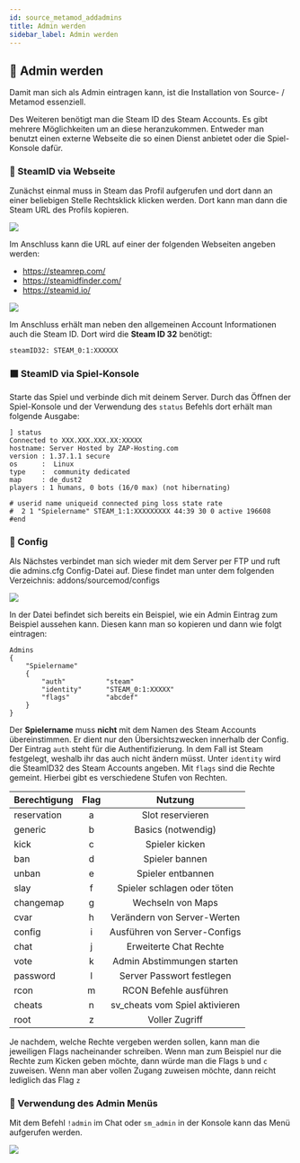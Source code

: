 ```yaml
---
id: source_metamod_addadmins
title: Admin werden
sidebar_label: Admin werden
---
```


## 🔐 Admin werden

Damit man sich als Admin eintragen kann, ist die Installation von Source- / Metamod essenziell.

Des Weiteren benötigt man die Steam ID des Steam Accounts. Es gibt mehrere Möglichkeiten um an diese heranzukommen. Entweder man benutzt einen externe Webseite die so einen Dienst anbietet oder die Spiel-Konsole dafür.

### 🔢 SteamID via Webseite

Zunächst einmal muss in Steam das Profil aufgerufen und dort dann an einer beliebigen Stelle Rechtsklick klicken werden. Dort kann man dann die Steam URL des Profils kopieren.

![](https://screensaver01.zap-hosting.com/index.php/s/XxqWApCjmkrLtky/preview)

Im Anschluss kann die URL auf einer der folgenden Webseiten angeben werden:

- https://steamrep.com/
- https://steamidfinder.com/
- https://steamid.io/

![](https://screensaver01.zap-hosting.com/index.php/s/HANXZWDp88NW2Lw/preview)

Im Anschluss  erhält man neben den allgemeinen Account Informationen auch die Steam ID. Dort wird die **Steam ID 32** benötigt:

```
steamID32: STEAM_0:1:XXXXXX
```

### ⬛ SteamID via Spiel-Konsole

Starte das Spiel und verbinde dich mit deinem Server. Durch das Öffnen der Spiel-Konsole und der Verwendung des `status` Befehls dort erhält man folgende Ausgabe:

```
] status
Connected to XXX.XXX.XXX.XX:XXXXX
hostname: Server Hosted by ZAP-Hosting.com
version : 1.37.1.1 secure
os      :  Linux
type    :  community dedicated
map     : de_dust2
players : 1 humans, 0 bots (16/0 max) (not hibernating)

# userid name uniqueid connected ping loss state rate
#  2 1 "Spielername" STEAM_1:1:XXXXXXXXX 44:39 30 0 active 196608
#end
```

### 📔 Config

Als Nächstes verbindet man sich wieder mit dem Server per FTP und ruft die admins.cfg Config-Datei auf. Diese findet man unter dem folgenden Verzeichnis: addons/sourcemod/configs

![](https://screensaver01.zap-hosting.com/index.php/s/cEcZp8QoJoJ7Yej/preview)

In der Datei befindet sich bereits ein Beispiel, wie ein Admin Eintrag zum Beispiel aussehen kann. Diesen kann man so kopieren und dann wie folgt eintragen:

```
Admins
{
	"Spielername"
	{
		"auth"			"steam"
		"identity"		"STEAM_0:1:XXXXX"
		"flags"			"abcdef"
	}
}
```

Der **Spielername** muss **nicht** mit dem Namen des Steam Accounts übereinstimmen. Er dient nur den Übersichtszwecken innerhalb der Config. Der Eintrag `auth` steht für die Authentifizierung. In dem Fall ist Steam festgelegt, weshalb ihr das auch nicht ändern müsst. Unter `identity` wird die SteamID32 des Steam Accounts angeben. Mit `flags` sind die Rechte gemeint. Hierbei gibt es verschiedene Stufen von Rechten. 


| Berechtigung | Flag  | Nutzung |
| ------------|:----:|:--------:|
| reservation | a | Slot reservieren |
| generic | b |  Basics (notwendig)  |
| kick | c |  Spieler kicken  |
| ban | d |  Spieler bannen   |
| unban | e |   Spieler entbannen  |
| slay | f |  Spieler schlagen oder töten   |
| changemap | g |   Wechseln von Maps  |
| cvar | h |   Verändern von Server-Werten  |
| config | i |  Ausführen von Server-Configs   |
| chat | j |   Erweiterte Chat Rechte  |
| vote | k |  Admin Abstimmungen starten   |
| password | l |  Server Passwort festlegen   |
| rcon | m |  RCON Befehle ausführen   |
| cheats | n |  sv_cheats vom Spiel aktivieren   |
| root | z |  Voller Zugriff   |


Je nachdem, welche Rechte vergeben werden sollen, kann man die jeweiligen Flags nacheinander schreiben. Wenn man zum Beispiel nur die Rechte zum Kicken geben möchte, dann würde man die Flags `b` und `c` zuweisen. Wenn man aber vollen Zugang zuweisen möchte, dann reicht lediglich das Flag `z`

### 📄 Verwendung des Admin Menüs 

Mit dem Befehl `!admin` im Chat oder `sm_admin` in der Konsole kann das Menü aufgerufen werden.

![](https://screensaver01.zap-hosting.com/index.php/s/TWTg5J7953a9R6H/preview)
